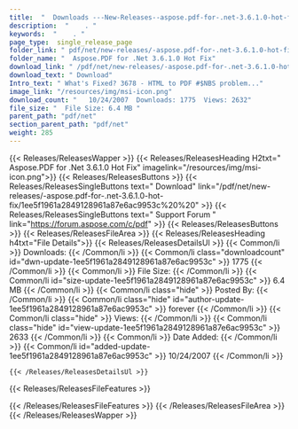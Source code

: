 ```yaml
---
title:  "  Downloads ---New-Releases--aspose.pdf-for-.net-3.6.1.0-hot-fix . " 
description:  "    . " 
keywords:  "    . " 
page_type:  single_release_page
folder_link: " pdf/net/new-releases/-aspose.pdf-for-.net-3.6.1.0-hot-fix/"
folder_name: "  Aspose.PDF for .Net 3.6.1.0 Hot Fix"
download_link: " /pdf/net/new-releases/-aspose.pdf-for-.net-3.6.1.0-hot-fix/1ee5f1961a2849128961a87e6ac9953c"
download_text: " Download"
Intro_text: " What's Fixed? 3678 - HTML to PDF #$NBS problem..."
image_link: "/resources/img/msi-icon.png"
download_count: "   10/24/2007  Downloads: 1775  Views: 2632"
file_size: "  File Size: 6.4 MB "
parent_path: "pdf/net"
section_parent_path: "pdf/net"
weight: 285 
---
```


{{< Releases/ReleasesWapper >}}
  {{< Releases/ReleasesHeading H2txt="  Aspose.PDF for .Net 3.6.1.0 Hot Fix" imagelink="/resources/img/msi-icon.png">}}
  {{< Releases/ReleasesButtons >}}
    {{< Releases/ReleasesSingleButtons text=" Download" link="/pdf/net/new-releases/-aspose.pdf-for-.net-3.6.1.0-hot-fix/1ee5f1961a2849128961a87e6ac9953c%20%20" >}}
    {{< Releases/ReleasesSingleButtons text=" Support Forum " link="https://forum.aspose.com/c/pdf" >}}
  {{< Releases/ReleasesButtons >}}
  {{< Releases/ReleasesFileArea >}}
    {{< Releases/ReleasesHeading h4txt="File Details">}}
    {{< Releases/ReleasesDetailsUl >}}
            {{< Common/li  >}} Downloads: {{< /Common/li >}} 
      {{< Common/li class="downloadcount" id="dwn-update-1ee5f1961a2849128961a87e6ac9953c" >}} 1775 {{< /Common/li >}} 
      {{< Common/li  >}} File Size: {{< /Common/li >}} 
      {{< Common/li id="size-update-1ee5f1961a2849128961a87e6ac9953c" >}} 6.4 MB {{< /Common/li >}} 
      {{< Common/li  class="hide" >}} Posted By: {{< /Common/li >}} 
      {{< Common/li class="hide" id="author-update-1ee5f1961a2849128961a87e6ac9953c" >}} forever {{< /Common/li >}} 
      {{< Common/li class="hide"  >}} Views: {{< /Common/li >}} 
      {{< Common/li class="hide" id="view-update-1ee5f1961a2849128961a87e6ac9953c" >}} 2633 {{< /Common/li >}} 
      {{< Common/li  >}} Date Added: {{< /Common/li >}} 
      {{< Common/li id="added-update-1ee5f1961a2849128961a87e6ac9953c" >}} 10/24/2007 {{< /Common/li >}} 

    {{< /Releases/ReleasesDetailsUl >}}

  {{< Releases/ReleasesFileFeatures >}}
      
  {{< /Releases/ReleasesFileFeatures >}}
 {{< /Releases/ReleasesFileArea >}}
{{< /Releases/ReleasesWapper >}}


